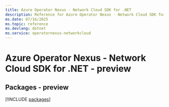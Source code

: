 ```yaml
---
title: Azure Operator Nexus - Network Cloud SDK for .NET
description: Reference for Azure Operator Nexus - Network Cloud SDK for .NET
ms.date: 07/16/2025
ms.topic: reference
ms.devlang: dotnet
ms.service: operatornexus-networkcloud
---
```

# Azure Operator Nexus - Network Cloud SDK for .NET - preview
## Packages - preview
[!INCLUDE [packages](operator-nexus---network-cloud-index.md)]